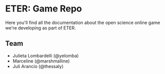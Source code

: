 # ETER: Game Repo

Here you'll find all the documentation about the open science online game we're developing as part of ETER.

## Team

- Julieta Lombardelli (@yelomba) 
- Marceline (@marshmalline)
- Juli Arancio (@thessaly)
